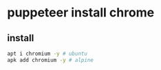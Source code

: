 # puppeteer install chrome

## install

```sh
apt i chromium -y # ubuntu
apk add chromium -y # alpine
```
